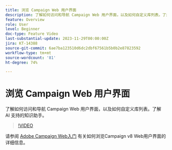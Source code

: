 ```yaml
---
title: 浏览 Campaign Web 用户界面
description: 了解如何访问和导航 Campaign Web 用户界面，以及如何自定义库列表。了解 AI 支持的知识助手。
feature: Overview
role: User
level: Beginner
doc-type: Feature Video
last-substantial-update: 2023-11-29T00:00:00Z
jira: KT-14388
source-git-commit: 6ae7ba123510d6dc2dbf67561b5b0b2e87823592
workflow-type: tm+mt
source-wordcount: '81'
ht-degree: 74%

---
```



# 浏览 Campaign Web 用户界面

了解如何访问和导航 Campaign Web 用户界面，以及如何自定义库列表。了解 AI 支持的知识助手。

>[!VIDEO](https://video.tv.adobe.com/v/3427278/?learn=on)

请参阅 [Adobe Campaign Web入门](https://experienceleague.adobe.com/docs/campaign-web/v8/start/get-started.html) 有关如何浏览Campaign v8 Web用户界面的详细信息。
